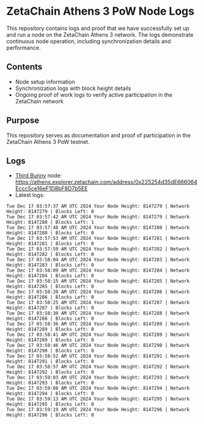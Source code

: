 # ZetaChain Athens 3 PoW Node Logs
This repository contains logs and proof that we have successfully set up and run a node on the ZetaChain Athens 3 network. The logs demonstrate continuous node operation, including synchronization details and performance.

## Contents
- Node setup information
- Synchronization logs with block height details
- Ongoing proof of work logs to verify active participation in the ZetaChain network

## Purpose
This repository serves as documentation and proof of participation in the ZetaChain Athens 3 PoW testnet.

## Logs

- [Third Bunny](https://thirdbunny.xyz/) node: https://athens.explorer.zetachain.com/address/0x225254d35dE666064Eccc5ce16eF1D8bF8D7b5EE
- Latest logs:
```
Tue Dec 17 03:57:37 AM UTC 2024 Your Node Height: 8147279 | Network Height: 8147279 | Blocks Left: 0
Tue Dec 17 03:57:42 AM UTC 2024 Your Node Height: 8147279 | Network Height: 8147280 | Blocks Left: 1
Tue Dec 17 03:57:48 AM UTC 2024 Your Node Height: 8147280 | Network Height: 8147280 | Blocks Left: 0
Tue Dec 17 03:57:53 AM UTC 2024 Your Node Height: 8147281 | Network Height: 8147281 | Blocks Left: 0
Tue Dec 17 03:57:59 AM UTC 2024 Your Node Height: 8147282 | Network Height: 8147282 | Blocks Left: 0
Tue Dec 17 03:58:04 AM UTC 2024 Your Node Height: 8147283 | Network Height: 8147283 | Blocks Left: 0
Tue Dec 17 03:58:09 AM UTC 2024 Your Node Height: 8147284 | Network Height: 8147284 | Blocks Left: 0
Tue Dec 17 03:58:15 AM UTC 2024 Your Node Height: 8147285 | Network Height: 8147285 | Blocks Left: 0
Tue Dec 17 03:58:20 AM UTC 2024 Your Node Height: 8147286 | Network Height: 8147286 | Blocks Left: 0
Tue Dec 17 03:58:25 AM UTC 2024 Your Node Height: 8147287 | Network Height: 8147287 | Blocks Left: 0
Tue Dec 17 03:58:30 AM UTC 2024 Your Node Height: 8147288 | Network Height: 8147288 | Blocks Left: 0
Tue Dec 17 03:58:36 AM UTC 2024 Your Node Height: 8147289 | Network Height: 8147289 | Blocks Left: 0
Tue Dec 17 03:58:41 AM UTC 2024 Your Node Height: 8147289 | Network Height: 8147289 | Blocks Left: 0
Tue Dec 17 03:58:46 AM UTC 2024 Your Node Height: 8147290 | Network Height: 8147290 | Blocks Left: 0
Tue Dec 17 03:58:52 AM UTC 2024 Your Node Height: 8147291 | Network Height: 8147291 | Blocks Left: 0
Tue Dec 17 03:58:57 AM UTC 2024 Your Node Height: 8147292 | Network Height: 8147292 | Blocks Left: 0
Tue Dec 17 03:59:03 AM UTC 2024 Your Node Height: 8147293 | Network Height: 8147293 | Blocks Left: 0
Tue Dec 17 03:59:08 AM UTC 2024 Your Node Height: 8147294 | Network Height: 8147294 | Blocks Left: 0
Tue Dec 17 03:59:13 AM UTC 2024 Your Node Height: 8147295 | Network Height: 8147295 | Blocks Left: 0
Tue Dec 17 03:59:19 AM UTC 2024 Your Node Height: 8147296 | Network Height: 8147296 | Blocks Left: 0
```
